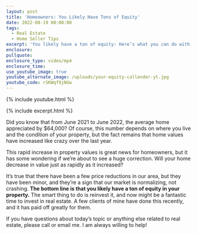 ```yaml
---
layout: post
title: 'Homeowners: You Likely Have Tons of Equity'
date: 2022-08-19 00:00:00
tags:
  - Real Estate
  - Home Seller Tips
excerpt: 'You likely have a ton of equity: Here’s what you can do with it.'
enclosure:
pullquote:
enclosure_type: video/mp4
enclosure_time:
use_youtube_image: true
youtube_alternate_image: /uploads/your-equity-callender-yt.jpg
youtube_code: rSKWqf9jNUw
---
```

{% include youtube.html %}

{% include excerpt.html %}

Did you know that from June 2021 to June 2022, the average home appreciated by $64,000? Of course, this number depends on where you live and the condition of your property, but the fact remains that home values have increased like crazy over the last year.&nbsp;

This rapid increase in property values is great news for homeowners, but it has some wondering if we’re about to see a huge correction. Will your home decrease in value just as rapidly as it increased?

It’s true that there have been a few price reductions in our area, but they have been minor, and they’re a sign that our market is normalizing, not crashing. **The bottom line is that you likely have a ton of equity in your property.** The smart thing to do is reinvest it, and now might be a fantastic time to invest in real estate. A few clients of mine have done this recently, and it has paid off greatly for them.&nbsp;

If you have questions about today’s topic or anything else related to real estate, please call or email me. I am always willing to help\!
